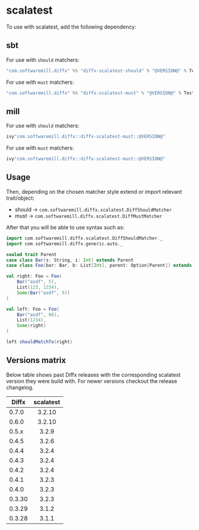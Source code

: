 # scalatest

To use with scalatest, add the following dependency:

## sbt

For use with `should` matchers:
```scala
"com.softwaremill.diffx" %% "diffx-scalatest-should" % "@VERSION@" % Test
```

For use with `must` matchers:
```scala
"com.softwaremill.diffx" %% "diffx-scalatest-must" % "@VERSION@" % Test
```

## mill

For use with `should` matchers:
```scala
ivy"com.softwaremill.diffx::diffx-scalatest-must::@VERSION@"
```

For use with `must` matchers:
```scala
ivy"com.softwaremill.diffx::diffx-scalatest-must::@VERSION@"
```

## Usage

Then, depending on the chosen matcher style extend or import relevant trait/object:
- should -> `com.softwaremill.diffx.scalatest.DiffShouldMatcher`
- must -> `com.softwaremill.diffx.scalatest.DiffMustMatcher`

After that you will be able to use syntax such as:

```scala mdoc:compile-only
import com.softwaremill.diffx.scalatest.DiffShouldMatcher._
import com.softwaremill.diffx.generic.auto._

sealed trait Parent
case class Bar(s: String, i: Int) extends Parent
case class Foo(bar: Bar, b: List[Int], parent: Option[Parent]) extends Parent

val right: Foo = Foo(
    Bar("asdf", 5),
    List(123, 1234),
    Some(Bar("asdf", 5))
)

val left: Foo = Foo(
    Bar("asdf", 66),
    List(1234),
    Some(right)
)

left shouldMatchTo(right)
```

## Versions matrix

Below table shows past Diffx releases with the corresponding scalatest version they were build with.
For newer versions checkout the release changelog.

| Diffx  | scalatest |
|--------|:---------:|
| 0.7.0  |  3.2.10   |
| 0.6.0  |  3.2.10   |
| 0.5.x  |   3.2.9   |
| 0.4.5  |   3.2.6   |
| 0.4.4  |   3.2.4   |
| 0.4.3  |   3.2.4   |
| 0.4.2  |   3.2.4   |
| 0.4.1  |   3.2.3   |
| 0.4.0  |   3.2.3   |
| 0.3.30 |   3.2.3   |
| 0.3.29 |   3.1.2   |
| 0.3.28 |   3.1.1   |

